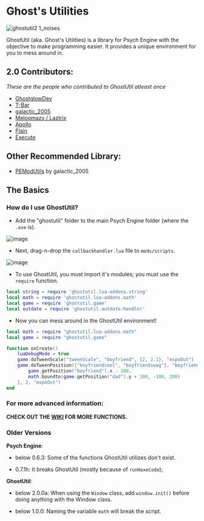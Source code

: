 # Ghost's Utilities
![ghostutil2 1_noises](https://github.com/AlsoGhostglowDev/Ghost-s-Utilities/assets/159514284/27161772-75ce-474c-a5e3-85306e48e8a9)


GhostUtil (aka. Ghost's Utilities) is a library for Psych Engine with the objective to make programming easier. It provides a unique environment for you to mess around in.

## 2.0 Contributors:
*These are the people who contributed to GhostUtil atleast once*
* [GhostglowDev](https://github.com/AlsoGhostglowDev)
* [T-Bar](https://github.com/TBar09)
* [galactic_2005](https://github.com/galactic2005)
* [Meloomazy / Laztrix](https://github.com/Meloomazy)
* [Apollo](https://github.com/apollooo7)
* [Flain](https://www.youtube.com/channel/UCQ-WPpDkLX3PdKlTTtAqcsw)
* [Execute](https://github.com/fl215)

## Other Recommended Library:
* [PEModUtils](https://github.com/galactic2005/PEModUtils) by galactic_2005

## The Basics

### How do I use GhostUtil?
* Add the "ghostutil" folder to the main Psych Engine folder (where the `.exe` is).

![image](https://github.com/GhostglowDev/Ghost-s-Utilities/assets/108509756/076a2654-46fd-4231-b4ba-2512f4ee880c)

* Next, drag-n-drop the `callbackhandler.lua` file to `mods/scripts`.

![image](https://github.com/GhostglowDev/Ghost-s-Utilities/assets/108509756/cf993438-85c4-447c-9cb0-0255ebf7a765)

* To use GhostUtil, you must import it's modules; you must use the `require` function.
                   
```lua
local string = require 'ghostutil.lua-addons.string'
local math = require 'ghostutil.lua-addons.math'
local game = require 'ghostutil.game'
local outdate = require 'ghostutil.outdate-handler' 
```

* Now you can mess around in the GhostUtil environment!
```lua
local math = require "ghostutil.lua-addons.math"
local game = require "ghostutil.game"

function onCreate()
    luaDebugMode = true
    game.doTweenScale("tweenScale", "boyfriend", {2, 2.1}, "expoOut")
    game.doTweenPosition({"boyfriendcool", "boyfriendswag"}, "boyfriend", {
        game.getPosition("boyfriend").x - 100,
        math.boundto(game.getPosition("dad").y + 100, -100, 200)
    }, 2, "expoOut")
end
```

### For more advanced information:
**CHECK OUT THE [WIKI](https://github.com/AlsoGhostglowDev/Ghost-s-Utilities/wiki) FOR MORE FUNCTIONS.**

### Older Versions
**Psych Engine**:

* below 0.6.3:
Some of the functions GhostUtil utilizes don't exist.

 * 0.7.1h:
It breaks GhostUtil (mostly because of `runHaxeCode`);

**GhostUtil**:

* below 2.0.0a:
When using the `Window` class, add `window.init()` before doing anything with the Window class.


* below 1.0.0:
Naming the variable `math` will break the script.
